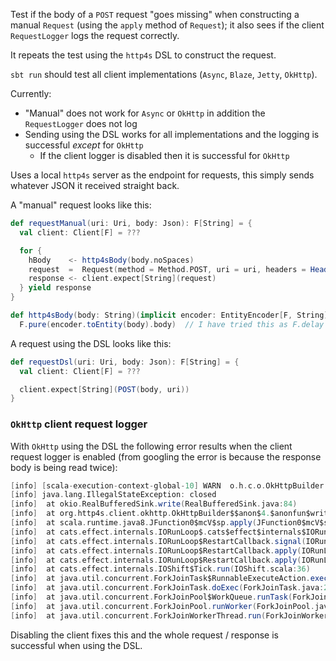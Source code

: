 Test if the body of a `POST` request "goes missing" when constructing a manual `Request` (using the `apply` method of 
`Request`); it also sees if the client `RequestLogger` logs the request correctly.

It repeats the test using the `http4s` DSL to construct the request.

`sbt run` should test all client implementations (`Async`, `Blaze`, `Jetty`, `OkHttp`).

Currently:
 * "Manual" does not work for `Async` or `OkHttp` in addition the `RequestLogger` does not log
 * Sending using the DSL works for all implementations and the logging is successful _except_ for `OkHttp`
   - If the client logger is disabled then it is successful for `OkHttp`
 
Uses a local `http4s` server as the endpoint for requests, this simply sends whatever JSON it received straight back.

A "manual" request looks like this:

```scala
def requestManual(uri: Uri, body: Json): F[String] = {
  val client: Client[F] = ???

  for {
    hBody    <- http4sBody(body.noSpaces)
    request  =  Request(method = Method.POST, uri = uri, headers = Headers(`Content-Type`(MediaType.application.json)), body = hBody)
    response <- client.expect[String](request)
  } yield response
}

def http4sBody(body: String)(implicit encoder: EntityEncoder[F, String]): F[EntityBody[F]] =
  F.pure(encoder.toEntity(body).body)  // I have tried this as F.delay and it does not affect the result
```

A request using the DSL looks like this:

```scala
def requestDsl(uri: Uri, body: Json): F[String] = {
  val client: Client[F] = ???

  client.expect[String](POST(body, uri))
}
```

### `OkHttp` client request logger

With `OkHttp` using the DSL the following error results when the client request logger is enabled (from googling
the error is because the response body is being read twice):

```scala
[info] [scala-execution-context-global-10] WARN  o.h.c.o.OkHttpBuilder - Unable to write to OkHttp sink
[info] java.lang.IllegalStateException: closed
[info]  at okio.RealBufferedSink.write(RealBufferedSink.java:84)
[info]  at org.http4s.client.okhttp.OkHttpBuilder$$anon$4.$anonfun$writeTo$3(OkHttpBuilder.scala:137)
[info]  at scala.runtime.java8.JFunction0$mcV$sp.apply(JFunction0$mcV$sp.java:23)
[info]  at cats.effect.internals.IORunLoop$.cats$effect$internals$IORunLoop$$loop(IORunLoop.scala:87)
[info]  at cats.effect.internals.IORunLoop$RestartCallback.signal(IORunLoop.scala:351)
[info]  at cats.effect.internals.IORunLoop$RestartCallback.apply(IORunLoop.scala:372)
[info]  at cats.effect.internals.IORunLoop$RestartCallback.apply(IORunLoop.scala:312)
[info]  at cats.effect.internals.IOShift$Tick.run(IOShift.scala:36)
[info]  at java.util.concurrent.ForkJoinTask$RunnableExecuteAction.exec(ForkJoinTask.java:1402)
[info]  at java.util.concurrent.ForkJoinTask.doExec(ForkJoinTask.java:289)
[info]  at java.util.concurrent.ForkJoinPool$WorkQueue.runTask(ForkJoinPool.java:1056)
[info]  at java.util.concurrent.ForkJoinPool.runWorker(ForkJoinPool.java:1692)
[info]  at java.util.concurrent.ForkJoinWorkerThread.run(ForkJoinWorkerThread.java:157)
```

Disabling the client fixes this and the whole request / response is successful when using the DSL.


